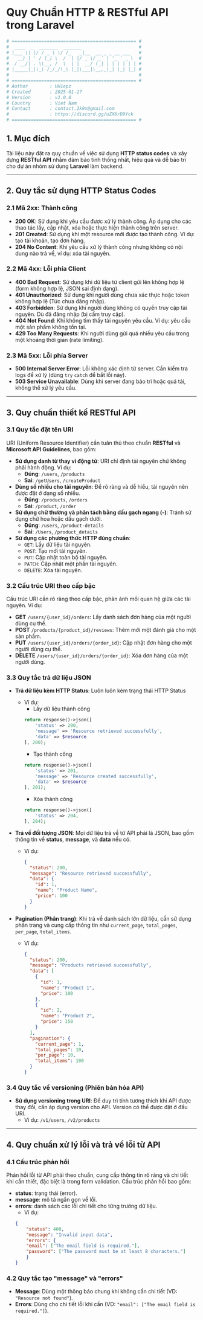 # Quy Chuẩn HTTP & RESTful API trong Laravel

```bash
# ============================================== #
#  ____  _  _______  _______                     #
# |___ \| |/ / _ \ \/ /_   _|__  __ _ _ __ ___   #
#   __) | ' / (_) \  /  | |/ _ \/ _` | '_ ` _ \  #
#  / __/| . \\__, /  \  | |  __/ (_| | | | | | | #
# |_____|_|\_\ /_/_/\_\ |_|\___|\__,_|_| |_| |_| #
#                                                #
# ============================================== #
# Author        : HHiepz
# Created       : 2025-01-27
# Version       : v1.0.0
# Country       : Viet Nam
# Contact       : contact.2k9x@gmail.com
#               : https://discord.gg/uZX6rD9Yck
# ============================================== #
```

## 1. Mục đích
Tài liệu này đặt ra quy chuẩn về việc sử dụng **HTTP status codes** và xây dựng **RESTful API** nhằm đảm bảo tính thống nhất, hiệu quả và dễ bảo trì cho dự án nhóm sử dụng **Laravel** làm backend.

---

## 2. Quy tắc sử dụng HTTP Status Codes

### 2.1 Mã 2xx: Thành công
- **200 OK**: Sử dụng khi yêu cầu được xử lý thành công. Áp dụng cho các thao tác lấy, cập nhật, xóa hoặc thực hiện thành công trên server.
- **201 Created**: Sử dụng khi một resource mới được tạo thành công. Ví dụ: tạo tài khoản, tạo đơn hàng.
- **204 No Content**: Khi yêu cầu xử lý thành công nhưng không có nội dung nào trả về, ví dụ: xóa tài nguyên.

### 2.2 Mã 4xx: Lỗi phía Client
- **400 Bad Request**: Sử dụng khi dữ liệu từ client gửi lên không hợp lệ (form không hợp lệ, JSON sai định dạng).
- **401 Unauthorized**: Sử dụng khi người dùng chưa xác thực hoặc token không hợp lệ (Tức chưa đăng nhập).
- **403 Forbidden**: Sử dụng khi người dùng không có quyền truy cập tài nguyên. Dù đã đăng nhập (bị cấm truy cập).
- **404 Not Found**: Khi không tìm thấy tài nguyên yêu cầu. Ví dụ: yêu cầu một sản phẩm không tồn tại.
- **429 Too Many Requests**: Khi người dùng gửi quá nhiều yêu cầu trong một khoảng thời gian (rate limiting).

### 2.3 Mã 5xx: Lỗi phía Server
- **500 Internal Server Error**: Lỗi không xác định từ server. Cần kiểm tra logs để xử lý (dùng `try` `catch` để bắt lỗi này).
- **503 Service Unavailable**: Dùng khi server đang bảo trì hoặc quá tải, không thể xử lý yêu cầu.

---

## 3. Quy chuẩn thiết kế RESTful API

### 3.1 Quy tắc đặt tên URI
URI (Uniform Resource Identifier) cần tuân thủ theo chuẩn **RESTful** và **Microsoft API Guidelines**, bao gồm:
- **Sử dụng danh từ thay vì động từ**: URI chỉ định tài nguyên chứ không phải hành động. Ví dụ:
  - **Đúng**: `/users`, `/products`
  - **Sai**: `/getUsers`, `/createProduct`
- **Dùng số nhiều cho tài nguyên**: Để rõ ràng và dễ hiểu, tài nguyên nên được đặt ở dạng số nhiều.
  - **Đúng**: `/products`, `/orders`
  - **Sai**: `/product`, `/order`
- **Sử dụng chữ thường và phân tách bằng dấu gạch ngang (-)**: Tránh sử dụng chữ hoa hoặc dấu gạch dưới.
  - **Đúng**: `/users`, `/product-details`
  - **Sai**: `/Users`, `/product_details`
- **Sử dụng các phương thức HTTP đúng chuẩn**:
  - `GET`: Lấy dữ liệu tài nguyên.
  - `POST`: Tạo mới tài nguyên.
  - `PUT`: Cập nhật toàn bộ tài nguyên.
  - `PATCH`: Cập nhật một phần tài nguyên.
  - `DELETE`: Xóa tài nguyên.

### 3.2 Cấu trúc URI theo cấp bậc
Cấu trúc URI cần rõ ràng theo cấp bậc, phản ánh mối quan hệ giữa các tài nguyên. Ví dụ:
- **GET** `/users/{user_id}/orders`: Lấy danh sách đơn hàng của một người dùng cụ thể.
- **POST** `/products/{product_id}/reviews`: Thêm mới một đánh giá cho một sản phẩm.
- **PUT** `/users/{user_id}/orders/{order_id}`: Cập nhật đơn hàng cho một người dùng cụ thể.
- **DELETE** `/users/{user_id}/orders/{order_id}`: Xóa đơn hàng của một người dùng.
### 3.3 Quy tắc trả dữ liệu JSON
- **Trả dữ liệu kèm HTTP Status**: Luôn luôn kèm trạng thái HTTP Status
  - Ví dụ:
    - Lấy dữ liệu thành công
    ```php
    return response()->json([
        'status' => 200,
        'message' => 'Resource retrieved successfully',
        'data' => $resource
    ], 200);
    ```
    - Tạo thành công
    ```php
    return response()->json([
        'status' => 201,
        'message' => 'Resource created successfully',
        'data' => $resource
    ], 201);
    ```
    - Xóa thành công
    ```php
    return response()->json([
        'status' => 204,
    ], 204);
    ```

- **Trả về đối tượng JSON**: Mọi dữ liệu trả về từ API phải là JSON, bao gồm thông tin về **status**, **message**, và **data** nếu có.
  - Ví dụ:
    ```json
    {
      "status": 200,
      "message": "Resource retrieved successfully",
      "data": {
        "id": 1,
        "name": "Product Name",
        "price": 100
      }
    }
    ```
- **Pagination (Phân trang)**: Khi trả về danh sách lớn dữ liệu, cần sử dụng phân trang và cung cấp thông tin như `current_page`, `total_pages`, `per_page`, `total_items`.
  - Ví dụ:
    ```json
    {
      "status": 200,
      "message": "Products retrieved successfully",
      "data": [
        {
          "id": 1,
          "name": "Product 1",
          "price": 100
        },
        {
          "id": 2,
          "name": "Product 2",
          "price": 150
        }
      ],
      "pagination": {
        "current_page": 1,
        "total_pages": 10,
        "per_page": 10,
        "total_items": 100
      }
    }
    ```

### 3.4 Quy tắc về versioning (Phiên bản hóa API)
- **Sử dụng versioning trong URI**: Để duy trì tính tương thích khi API được thay đổi, cần áp dụng version cho API. Version có thể được đặt ở đầu URI.
  - Ví dụ: `/v1/users`, `/v2/products`

---

## 4. Quy chuẩn xử lý lỗi và trả về lỗi từ API

### 4.1 Cấu trúc phản hồi 

Phản hồi lỗi từ API phải theo chuẩn, cung cấp thông tin rõ ràng và chi tiết khi cần thiết, đặc biệt là trong form validation. Cấu trúc phản hồi bao gồm:

  - **status**: trạng thái (error).
  - **message**: mô tả ngắn gọn về lỗi.
  - **errors**: danh sách các lỗi chi tiết cho từng trường dữ liệu.
    - Ví dụ:
    ```json
    {
        "status": 400,
        "message": "Invalid input data",
        "errors": {
        "email": ["The email field is required."],
        "password": ["The password must be at least 8 characters."]
        }
    }

### 4.2 Quy tắc tạo "message" và "errors"
  - **Message**: Dùng một thông báo chung khi không cần chi tiết (VD: `"Resource not found"`).
  - **Errors**: Dùng cho chi tiết lỗi khi cần (VD: `"email": ["The email field is required."]`).
